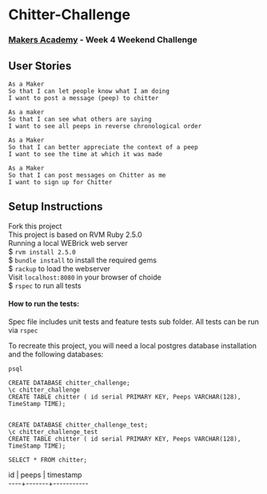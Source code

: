 # Chitter-Challenge

### [Makers Academy](https://www.makersacademy.com) - Week 4 Weekend Challenge

## User Stories
```
As a Maker
So that I can let people know what I am doing  
I want to post a message (peep) to chitter

As a maker
So that I can see what others are saying  
I want to see all peeps in reverse chronological order

As a Maker
So that I can better appreciate the context of a peep
I want to see the time at which it was made

As a Maker
So that I can post messages on Chitter as me
I want to sign up for Chitter
```


## Setup Instructions

Fork this project</br>
This project is based on RVM Ruby 2.5.0</br>
Running a local WEBrick web server</br>
$ ``` rvm install 2.5.0 ```</br>
$ ``` bundle install ``` to install the required gems</br>
$ ``` rackup ``` to load the webserver</br>
Visit ``` localhost:8080 ``` in your browser of choide</br>
$ ``` rspec ``` to run all tests


#### How to run the tests:
Spec file includes unit tests and feature tests sub folder. All tests can be run via ```rspec```


To recreate this project, you will need a local postgres database installation and the following databases:

``` 
psql

CREATE DATABASE chitter_challenge;
\c chitter_challenge
CREATE TABLE chitter ( id serial PRIMARY KEY, Peeps VARCHAR(128), TimeStamp TIME);


CREATE DATABASE chitter_challenge_test;
\c chitter_challenge_test
CREATE TABLE chitter ( id serial PRIMARY KEY, Peeps VARCHAR(128), TimeStamp TIME);
```

```SELECT * FROM chitter;```

 id | peeps | timestamp</br>
----+-------+-----------